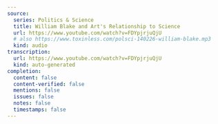```yaml
---
source:
  series: Politics & Science
  title: William Blake and Art's Relationship to Science
  url: https://www.youtube.com/watch?v=FDYpjrjuQjU
  # also https://www.toxinless.com/polsci-140226-william-blake.mp3
  kind: audio
transcription:
  url: https://www.youtube.com/watch?v=FDYpjrjuQjU
  kind: auto-generated
completion:
  content: false
  content-verified: false
  mentions: false
  issues: false
  notes: false
  timestamps: false
---
```

